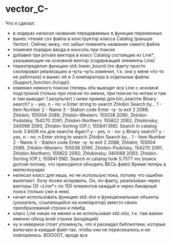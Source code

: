 # vector_C-
Что я сделал:
- в хедерах написал названия передаваемых в функции переменных
- вынес чтение csv файла в конструктор класса Catalog (раньше Vector). Сейчас вижу, что забыл поменять название самого файла
- поменял порядок ввода в консоль при поиске
- добавил три private вектора в класс Catalog состаящие из Line*, указывающие на основной вектор (содержащий элементы Line)
- переопределил функцию std::lower_bound (по-факту просто скопировал реализацию и чуть-чуть изменил, т.к. она у меня что-то не работала) 
и вынес её и 3 компаратора в отдельные файлы (Support_function.(h/cpp))
- изменил немного поиски (теперь оба выводят все Line с искомой подстрокой (только при поиске по имени, при поиске по интам и там и там выводит 1 результат) )
    ниже пример для bin_searche
Binary search?    y - yes, n - no:
н
Enter string to search
Zhlobin
Search by...
        1 - Item Number
        2 - Name
        3 - Station code
Enter -q- to exit
2
2088; Zhlobin; 155004
2089; Zhlobin-Western; 155038
2090; Zhlobin-Podolsky; 154270
2091; Zhlobin-Northern; 155822
2092; Zhlobinsky; 340068
2093; Zhlobin-Sorting (OP.); 155841
END. Search in catalog took 3.8408 ms
    для searche
Again?    y - yes, n - no: y
Binary search?    y - yes, n - no:
n
Enter string to search
Zhlobin
Search by...
        1 - Item Number
        2 - Name
        3 - Station code
Enter -q- to exit
2
2088; Zhlobin; 155004
2089; Zhlobin-Western; 155038
2090; Zhlobin-Podolsky; 154270
2091; Zhlobin-Northern; 155822
2092; Zhlobinsky; 340068
2093; Zhlobin-Sorting (OP.); 155841
END. Search in catalog took 5.7577 ms (поиск долгий потому, что приходится обходить ВЕСЬ файл) Время теперь в милисекундах
- написал класс для кеша, но не использую пока, потому что ошибки вылетают. Хочу позже исправить. 
Он, по-факту, реализован через векторы (3) <Line*> по 100 элементов каждый и через бинарный поиск (только уже в нем).
- начал использовать функцию std::stoi и функциональные объекты (указатель, ссылающийся на компаратор) вместо своих преобразований строки и лямбд
- класс Line никак не менял и не использовал std::stoi, т.к. там важен именно обход всей строки (входящей)
- ну и наверное стоит упомянуть, что я раскидал библиотеки, которые включаю в каждый файл так, чтобы они не пересекались и не повторялись.
ВООООТ, вроде все

